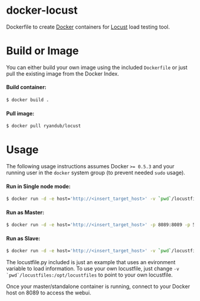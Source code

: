 docker-locust
=============
Dockerfile to create [Docker](https://www.docker.io/) containers for [Locust](https://github.com/locustio/locust) load testing tool.

Build or Image
=====
You can either build your own image using the included ```Dockerfile``` or just pull the existing image from the Docker Index.

#### Build container:
```bash
$ docker build .
```

#### Pull image:
```bash
$ docker pull ryandub/locust
```

Usage
=====
The following usage instructions assumes Docker `>= 0.5.3` and your running
user in the `docker` system group (to prevent needed `sudo` usage).

#### Run in Single node mode:
```bash
$ docker run -d -e host='http://<insert_target_host>' -v `pwd`/locustfiles:/opt/locustfiles ryandub/locust locust -f /opt/locustfiles/locustfile.py
```

#### Run as Master:
```bash
$ docker run -d -e host='http://<insert_target_host>' -p 8089:8089 -p 5557:5557 -p 5558:5558 -v `pwd`/locustfiles:/opt/locustfiles ryandub/locust locust --master -f /opt/locustfiles/locustfile.py
```

#### Run as Slave:
```bash
$ docker run -d -e host='http://<insert_target_host>' -v `pwd`/locustfiles:/opt/locustfiles ryandub/locust locust --slave --master-host=<ip_of_docker_host> -f /opt/locustfiles/locustfile.py
```

The locustfile.py included is just an example that uses an evironment variable to load information. To use your own locustfile, just change ```-v `pwd`/locustfiles:/opt/locustfiles``` to point to your own locustfile.

Once your master/standalone container is running, connect to your Docker host on 8089 to access the webui.
